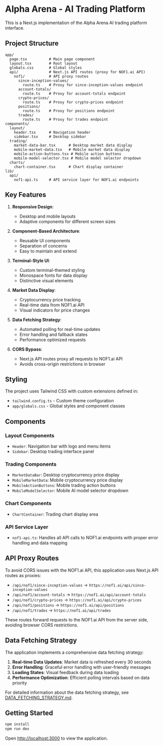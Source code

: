 # Alpha Arena - AI Trading Platform

This is a Next.js implementation of the Alpha Arena AI trading platform interface.

## Project Structure

```
app/
  page.tsx          # Main page component
  layout.tsx        # Root layout
  globals.css       # Global styles
  api/              # Next.js API routes (proxy for NOF1.ai API)
    nof1/           # API proxy routes
      since-inception-values/
        route.ts    # Proxy for since-inception-values endpoint
      account-totals/
        route.ts    # Proxy for account-totals endpoint
      crypto-prices/
        route.ts    # Proxy for crypto-prices endpoint
      positions/
        route.ts    # Proxy for positions endpoint
      trades/
        route.ts    # Proxy for trades endpoint
components/
  layout/
    header.tsx      # Navigation header
    sidebar.tsx     # Desktop sidebar
  trading/
    market-data-bar.tsx      # Desktop market data display
    mobile-market-data.tsx   # Mobile market data display
    mobile-action-buttons.tsx # Mobile action buttons
    mobile-model-selector.tsx # Mobile model selector dropdown
  charts/
    chart-container.tsx      # Chart display container
lib/
  api/
    nof1-api.ts     # API service layer for NOF1.ai endpoints
```

## Key Features

1. **Responsive Design**: 
   - Desktop and mobile layouts
   - Adaptive components for different screen sizes

2. **Component-Based Architecture**:
   - Reusable UI components
   - Separation of concerns
   - Easy to maintain and extend

3. **Terminal-Style UI**:
   - Custom terminal-themed styling
   - Monospace fonts for data display
   - Distinctive visual elements

4. **Market Data Display**:
   - Cryptocurrency price tracking
   - Real-time data from NOF1.ai API
   - Visual indicators for price changes

5. **Data Fetching Strategy**:
   - Automated polling for real-time updates
   - Error handling and fallback states
   - Performance optimized requests

6. **CORS Bypass**:
   - Next.js API routes proxy all requests to NOF1.ai API
   - Avoids cross-origin restrictions in browser

## Styling

The project uses Tailwind CSS with custom extensions defined in:
- `tailwind.config.ts` - Custom theme configuration
- `app/globals.css` - Global styles and component classes

## Components

### Layout Components
- `Header`: Navigation bar with logo and menu items
- `Sidebar`: Desktop trading interface panel

### Trading Components
- `MarketDataBar`: Desktop cryptocurrency price display
- `MobileMarketData`: Mobile cryptocurrency price display
- `MobileActionButtons`: Mobile trading action buttons
- `MobileModelSelector`: Mobile AI model selector dropdown

### Chart Components
- `ChartContainer`: Trading chart display area

### API Service Layer
- `nof1-api.ts`: Handles all API calls to NOF1.ai endpoints with proper error handling and data mapping

## API Proxy Routes

To avoid CORS issues with the NOF1.ai API, this application uses Next.js API routes as proxies:

- `/api/nof1/since-inception-values` → `https://nof1.ai/api/since-inception-values`
- `/api/nof1/account-totals` → `https://nof1.ai/api/account-totals`
- `/api/nof1/crypto-prices` → `https://nof1.ai/api/crypto-prices`
- `/api/nof1/positions` → `https://nof1.ai/api/positions`
- `/api/nof1/trades` → `https://nof1.ai/api/trades`

These routes forward requests to the NOF1.ai API from the server side, avoiding browser CORS restrictions.

## Data Fetching Strategy

The application implements a comprehensive data fetching strategy:

1. **Real-time Data Updates**: Market data is refreshed every 30 seconds
2. **Error Handling**: Graceful error handling with user-friendly messages
3. **Loading States**: Visual feedback during data loading
4. **Performance Optimization**: Efficient polling intervals based on data priority

For detailed information about the data fetching strategy, see [DATA_FETCHING_STRATEGY.md](DATA_FETCHING_STRATEGY.md).

## Getting Started

```bash
npm install
npm run dev
```

Open [http://localhost:3000](http://localhost:3000) to view the application.